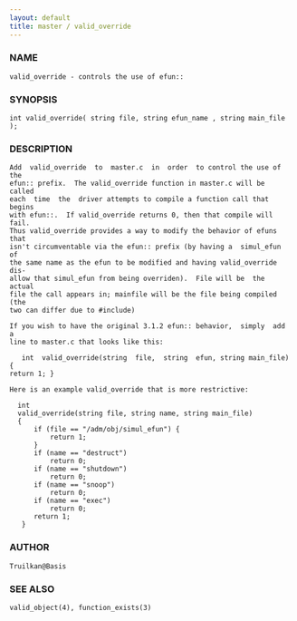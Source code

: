 ```yaml
---
layout: default
title: master / valid_override
---
```


### NAME

    valid_override - controls the use of efun::


### SYNOPSIS

    int valid_override( string file, string efun_name , string main_file );


### DESCRIPTION

    Add  valid_override  to  master.c  in  order  to control the use of the
    efun:: prefix.  The valid_override function in master.c will be  called
    each  time  the  driver attempts to compile a function call that begins
    with efun::.  If valid_override returns 0, then that compile will fail.
    Thus valid_override provides a way to modify the behavior of efuns that
    isn't circumventable via the efun:: prefix (by having a  simul_efun  of
    the same name as the efun to be modified and having valid_override dis‐
    allow that simul_efun from being overriden).  File will be  the  actual
    file the call appears in; mainfile will be the file being compiled (the
    two can differ due to #include)

    If you wish to have the original 3.1.2 efun:: behavior,  simply  add  a
    line to master.c that looks like this:

       int  valid_override(string  file,  string  efun, string main_file) {
    return 1; }

    Here is an example valid_override that is more restrictive:

      int
      valid_override(string file, string name, string main_file)
      {
          if (file == "/adm/obj/simul_efun") {
              return 1;
          }
          if (name == "destruct")
              return 0;
          if (name == "shutdown")
              return 0;
          if (name == "snoop")
              return 0;
          if (name == "exec")
              return 0;
          return 1;
       }


### AUTHOR

    Truilkan@Basis


### SEE ALSO

    valid_object(4), function_exists(3)
